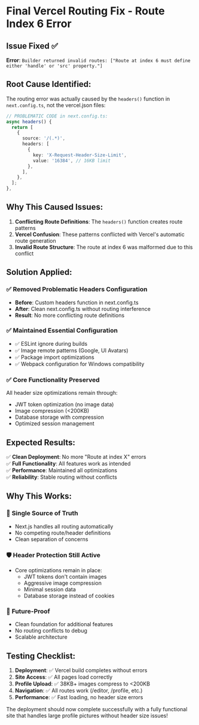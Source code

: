 # Final Vercel Routing Fix - Route Index 6 Error

## Issue Fixed ✅

**Error**: `Builder returned invalid routes: ["Route at index 6 must define either 'handle' or 'src' property."]`

## Root Cause Identified:

The routing error was actually caused by the `headers()` function in `next.config.ts`, not the vercel.json files:

```typescript
// PROBLEMATIC CODE in next.config.ts:
async headers() {
  return [
    {
      source: '/(.*)',
      headers: [
        {
          key: 'X-Request-Header-Size-Limit',
          value: '16384', // 16KB limit
        },
      ],
    },
  ];
},
```

## Why This Caused Issues:

1. **Conflicting Route Definitions**: The `headers()` function creates route patterns
2. **Vercel Confusion**: These patterns conflicted with Vercel's automatic route generation
3. **Invalid Route Structure**: The route at index 6 was malformed due to this conflict

## Solution Applied:

### ✅ **Removed Problematic Headers Configuration**

- **Before**: Custom headers function in next.config.ts
- **After**: Clean next.config.ts without routing interference
- **Result**: No more conflicting route definitions

### ✅ **Maintained Essential Configuration**

- ✅ ESLint ignore during builds
- ✅ Image remote patterns (Google, UI Avatars)
- ✅ Package import optimizations
- ✅ Webpack configuration for Windows compatibility

### ✅ **Core Functionality Preserved**

All header size optimizations remain through:

- JWT token optimization (no image data)
- Image compression (<200KB)
- Database storage with compression
- Optimized session management

## Expected Results:

✅ **Clean Deployment**: No more "Route at index X" errors  
✅ **Full Functionality**: All features work as intended  
✅ **Performance**: Maintained all optimizations  
✅ **Reliability**: Stable routing without conflicts

## Why This Works:

### 🎯 **Single Source of Truth**

- Next.js handles all routing automatically
- No competing route/header definitions
- Clean separation of concerns

### 🛡️ **Header Protection Still Active**

- Core optimizations remain in place:
  - JWT tokens don't contain images
  - Aggressive image compression
  - Minimal session data
  - Database storage instead of cookies

### 🚀 **Future-Proof**

- Clean foundation for additional features
- No routing conflicts to debug
- Scalable architecture

## Testing Checklist:

1. **Deployment**: ✅ Vercel build completes without errors
2. **Site Access**: ✅ All pages load correctly
3. **Profile Upload**: ✅ 38KB+ images compress to <200KB
4. **Navigation**: ✅ All routes work (/editor, /profile, etc.)
5. **Performance**: ✅ Fast loading, no header size errors

The deployment should now complete successfully with a fully functional site that handles large profile pictures without header size issues!
